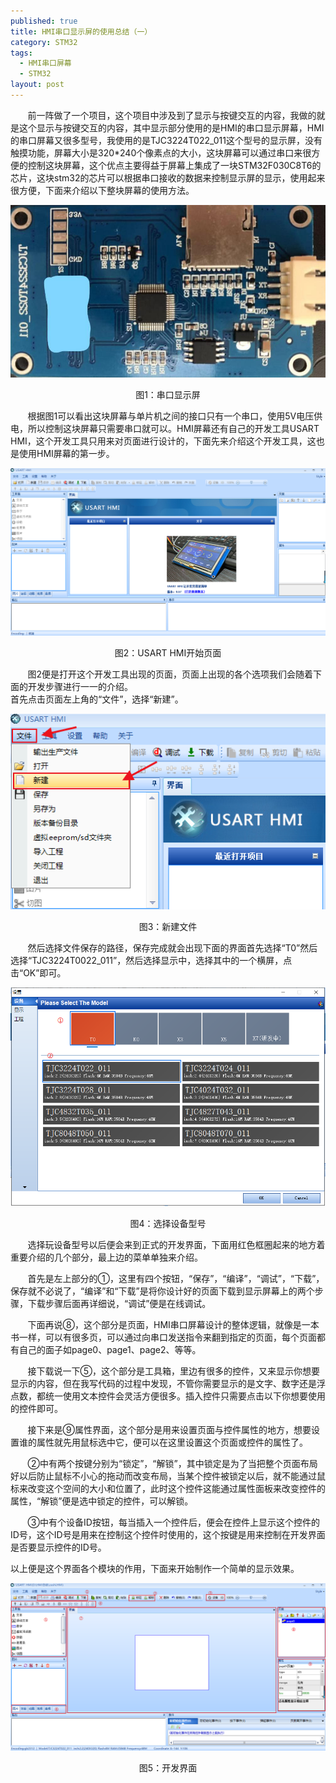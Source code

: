 ```yaml
---
published: true
title: HMI串口显示屏的使用总结（一）
category: STM32
tags:
  - HMI串口屏幕
  - STM32
layout: post
---
```

&nbsp;&nbsp;&nbsp;&nbsp;&nbsp;&nbsp;&nbsp;前一阵做了一个项目，这个项目中涉及到了显示与按键交互的内容，我做的就是这个显示与按键交互的内容，其中显示部分使用的是HMI的串口显示屏幕，HMI的串口屏幕又很多型号，我使用的是TJC3224T022_011这个型号的显示屏，没有触摸功能，屏幕大小是320*240个像素点的大小，这块屏幕可以通过串口来很方便的控制这块屏幕，这个优点主要得益于屏幕上集成了一块STM32F030C8T6的芯片，这块stm32的芯片可以根据串口接收的数据来控制显示屏的显示，使用起来很方便，下面来介绍以下整块屏幕的使用方法。  

![图1：串口显示屏](https://raw.githubusercontent.com/flyingBridzz/flyingBridzz.github.io/master/_posts/image/HMI串口显示屏的使用总结（一）/图片1.png)  
<center>图1：串口显示屏</center>  

&nbsp;&nbsp;&nbsp;&nbsp;&nbsp;&nbsp;&nbsp;根据图1可以看出这块屏幕与单片机之间的接口只有一个串口，使用5V电压供电，所以控制这块屏幕只需要串口就可以。HMI屏幕还有自己的开发工具USART HMI，这个开发工具只用来对页面进行设计的，下面先来介绍这个开发工具，这也是使用HMI屏幕的第一步。  

![图2：USART HMI开始页面](https://raw.githubusercontent.com/flyingBridzz/flyingBridzz.github.io/master/_posts/image/HMI串口显示屏的使用总结（一）/图片2.png)  
<center>图2：USART HMI开始页面</center>  

&nbsp;&nbsp;&nbsp;&nbsp;&nbsp;&nbsp;&nbsp;图2便是打开这个开发工具出现的页面，页面上出现的各个选项我们会随着下面的开发步骤进行一一的介绍。  
首先点击页面左上角的“文件”，选择“新建”。

![图3：新建文件](https://raw.githubusercontent.com/flyingBridzz/flyingBridzz.github.io/master/_posts/image/HMI串口显示屏的使用总结（一）/图片3.png)  
<center>图3：新建文件</center>  

&nbsp;&nbsp;&nbsp;&nbsp;&nbsp;&nbsp;&nbsp;然后选择文件保存的路径，保存完成就会出现下面的界面首先选择“T0”然后选择“TJC3224T0022_011”，然后选择显示中，选择其中的一个横屏，点击“OK”即可。  

![图4：选择设备型号](https://raw.githubusercontent.com/flyingBridzz/flyingBridzz.github.io/master/_posts/image/HMI串口显示屏的使用总结（一）/图片4.png)  
<center>图4：选择设备型号</center>

&nbsp;&nbsp;&nbsp;&nbsp;&nbsp;&nbsp;&nbsp;选择玩设备型号以后便会来到正式的开发界面，下面用红色框圈起来的地方着重要介绍的几个部分，最上边的菜单单独来介绍。  

&nbsp;&nbsp;&nbsp;&nbsp;&nbsp;&nbsp;&nbsp;首先是左上部分的①，这里有四个按钮，“保存”，“编译”，“调试”，“下载”，保存就不必说了，“编译”和“下载”是将你设计好的页面下载到显示屏幕上的两个步骤，下载步骤后面再详细说，“调试”便是在线调试。  

&nbsp;&nbsp;&nbsp;&nbsp;&nbsp;&nbsp;&nbsp;下面再说⑧，这个部分是页面，HMI串口屏幕设计的整体逻辑，就像是一本书一样，可以有很多页，可以通过向串口发送指令来翻到指定的页面，每个页面都有自己的面子如page0、page1、page2、等等。  

&nbsp;&nbsp;&nbsp;&nbsp;&nbsp;&nbsp;&nbsp;接下载说一下⑤，这个部分是工具箱，里边有很多的控件，又来显示你想要显示的内容，但在我写代码的过程中发现，不管你需要显示的是文字、数字还是浮点数，都统一使用文本控件会灵活方便很多。插入控件只需要点击以下你想要使用的控件即可。  

&nbsp;&nbsp;&nbsp;&nbsp;&nbsp;&nbsp;&nbsp;接下来是⑨属性界面，这个部分是用来设置页面与控件属性的地方，想要设置谁的属性就先用鼠标选中它，便可以在这里设置这个页面或控件的属性了。  

&nbsp;&nbsp;&nbsp;&nbsp;&nbsp;&nbsp;&nbsp;②中有两个按键分别为“锁定”，“解锁”，其中锁定是为了当把整个页面布局好以后防止鼠标不小心的拖动而改变布局，当某个控件被锁定以后，就不能通过鼠标来改变这个空间的大小和位置了，此时这个控件这能通过属性面板来改变控件的属性，“解锁”便是选中锁定的控件，可以解锁。  

&nbsp;&nbsp;&nbsp;&nbsp;&nbsp;&nbsp;&nbsp;③中有个设备ID按钮，每当插入一个控件后，便会在控件上显示这个控件的ID号，这个ID号是用来在控制这个控件时使用的，这个按键是用来控制在开发界面是否要显示控件的ID号。  

以上便是这个界面各个模块的作用，下面来开始制作一个简单的显示效果。  

![图5：开发界面](https://raw.githubusercontent.com/flyingBridzz/flyingBridzz.github.io/master/_posts/image/HMI串口显示屏的使用总结（一）/图片5.png)  
<center>图5：开发界面</center>
